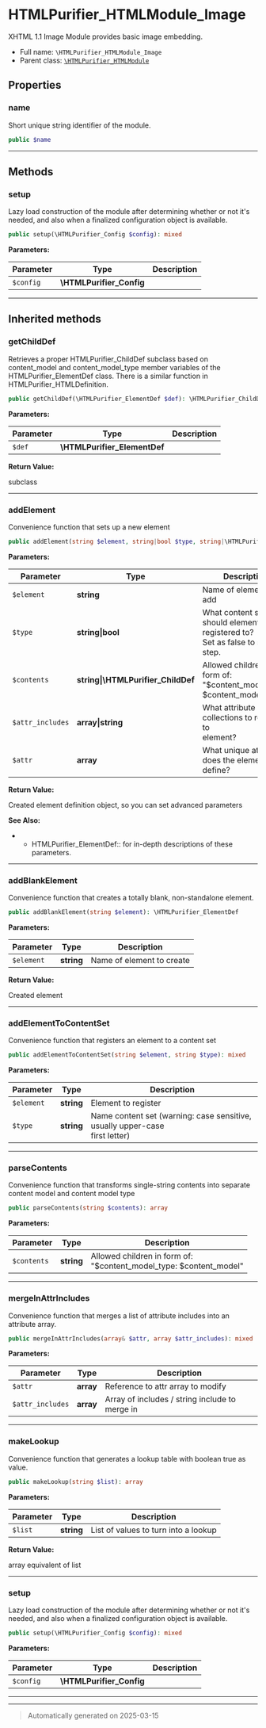 
# HTMLPurifier_HTMLModule_Image

XHTML 1.1 Image Module provides basic image embedding.



* Full name: `\HTMLPurifier_HTMLModule_Image`
* Parent class: [`\HTMLPurifier_HTMLModule`](./HTMLPurifier_HTMLModule.md)



## Properties


### name

Short unique string identifier of the module.

```php
public $name
```






***

## Methods


### setup

Lazy load construction of the module after determining whether
or not it's needed, and also when a finalized configuration object
is available.

```php
public setup(\HTMLPurifier_Config $config): mixed
```








**Parameters:**

| Parameter | Type | Description |
|-----------|------|-------------|
| `$config` | **\HTMLPurifier_Config** |  |





***


## Inherited methods


### getChildDef

Retrieves a proper HTMLPurifier_ChildDef subclass based on
content_model and content_model_type member variables of
the HTMLPurifier_ElementDef class. There is a similar function
in HTMLPurifier_HTMLDefinition.

```php
public getChildDef(\HTMLPurifier_ElementDef $def): \HTMLPurifier_ChildDef
```








**Parameters:**

| Parameter | Type | Description |
|-----------|------|-------------|
| `$def` | **\HTMLPurifier_ElementDef** |  |


**Return Value:**

subclass




***

### addElement

Convenience function that sets up a new element

```php
public addElement(string $element, string|bool $type, string|\HTMLPurifier_ChildDef $contents, array|string $attr_includes = array(), array $attr = array()): \HTMLPurifier_ElementDef
```








**Parameters:**

| Parameter | Type | Description |
|-----------|------|-------------|
| `$element` | **string** | Name of element to add |
| `$type` | **string&#124;bool** | What content set should element be registered to?<br />Set as false to skip this step. |
| `$contents` | **string&#124;\HTMLPurifier_ChildDef** | Allowed children in form of:<br />&quot;$content_model_type: $content_model&quot; |
| `$attr_includes` | **array&#124;string** | What attribute collections to register to<br />element? |
| `$attr` | **array** | What unique attributes does the element define? |


**Return Value:**

Created element definition object, so you
can set advanced parameters




**See Also:**

*  - HTMLPurifier_ElementDef:: for in-depth descriptions of these parameters.

***

### addBlankElement

Convenience function that creates a totally blank, non-standalone
element.

```php
public addBlankElement(string $element): \HTMLPurifier_ElementDef
```








**Parameters:**

| Parameter | Type | Description |
|-----------|------|-------------|
| `$element` | **string** | Name of element to create |


**Return Value:**

Created element




***

### addElementToContentSet

Convenience function that registers an element to a content set

```php
public addElementToContentSet(string $element, string $type): mixed
```








**Parameters:**

| Parameter | Type | Description |
|-----------|------|-------------|
| `$element` | **string** | Element to register |
| `$type` | **string** | Name content set (warning: case sensitive, usually upper-case<br />first letter) |





***

### parseContents

Convenience function that transforms single-string contents
into separate content model and content model type

```php
public parseContents(string $contents): array
```








**Parameters:**

| Parameter | Type | Description |
|-----------|------|-------------|
| `$contents` | **string** | Allowed children in form of:<br />&quot;$content_model_type: $content_model&quot; |





***

### mergeInAttrIncludes

Convenience function that merges a list of attribute includes into
an attribute array.

```php
public mergeInAttrIncludes(array& $attr, array $attr_includes): mixed
```








**Parameters:**

| Parameter | Type | Description |
|-----------|------|-------------|
| `$attr` | **array** | Reference to attr array to modify |
| `$attr_includes` | **array** | Array of includes / string include to merge in |





***

### makeLookup

Convenience function that generates a lookup table with boolean
true as value.

```php
public makeLookup(string $list): array
```








**Parameters:**

| Parameter | Type | Description |
|-----------|------|-------------|
| `$list` | **string** | List of values to turn into a lookup |


**Return Value:**

array equivalent of list




***

### setup

Lazy load construction of the module after determining whether
or not it's needed, and also when a finalized configuration object
is available.

```php
public setup(\HTMLPurifier_Config $config): mixed
```








**Parameters:**

| Parameter | Type | Description |
|-----------|------|-------------|
| `$config` | **\HTMLPurifier_Config** |  |





***


***
> Automatically generated on 2025-03-15
